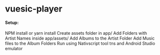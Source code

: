 # vuesic-player

#### Setup:

NPM install or yarn install
Create assets folder in app/
Add Folders with Artist Names inside app/assets/
Add Albums to the Artist Folder
Add Music files to the Album Folders
Run using Nativscript tool tns and Android Studio emulator
